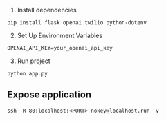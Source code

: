 1. Install dependencies
```
pip install flask openai twilio python-dotenv
```

2. Set Up Environment Variables
```
OPENAI_API_KEY=your_openai_api_key
```

3. Run project
```
python app.py
```

## Expose application
```
ssh -R 80:localhost:<PORT> nokey@localhost.run -v
```